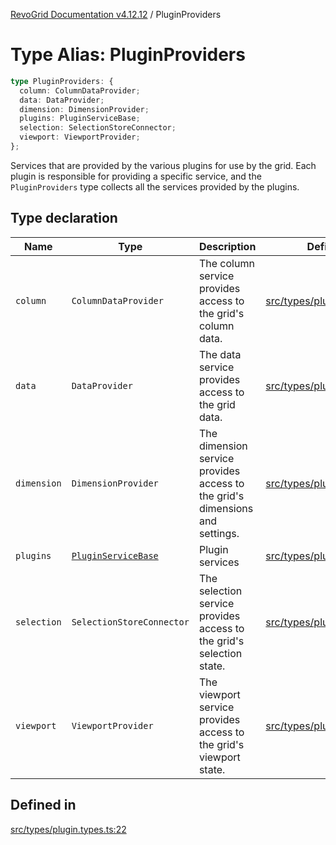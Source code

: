 [RevoGrid Documentation v4.12.12](README.md) / PluginProviders

# Type Alias: PluginProviders

```ts
type PluginProviders: {
  column: ColumnDataProvider;
  data: DataProvider;
  dimension: DimensionProvider;
  plugins: PluginServiceBase;
  selection: SelectionStoreConnector;
  viewport: ViewportProvider;
};
```

Services that are provided by the various plugins for use by the grid. Each plugin
is responsible for providing a specific service, and the `PluginProviders` type collects all the services provided
by the plugins.

## Type declaration

| Name | Type | Description | Defined in |
| ------ | ------ | ------ | ------ |
| `column` | `ColumnDataProvider` | The column service provides access to the grid's column data. | [src/types/plugin.types.ts:38](https://github.com/revolist/revogrid/blob/ecd92bead8bd3117a71a9fcab227f9b0f91c2edf/src/types/plugin.types.ts#L38) |
| `data` | `DataProvider` | The data service provides access to the grid data. | [src/types/plugin.types.ts:26](https://github.com/revolist/revogrid/blob/ecd92bead8bd3117a71a9fcab227f9b0f91c2edf/src/types/plugin.types.ts#L26) |
| `dimension` | `DimensionProvider` | The dimension service provides access to the grid's dimensions and settings. | [src/types/plugin.types.ts:30](https://github.com/revolist/revogrid/blob/ecd92bead8bd3117a71a9fcab227f9b0f91c2edf/src/types/plugin.types.ts#L30) |
| `plugins` | [`PluginServiceBase`](Interface.PluginServiceBase.md) | Plugin services | [src/types/plugin.types.ts:48](https://github.com/revolist/revogrid/blob/ecd92bead8bd3117a71a9fcab227f9b0f91c2edf/src/types/plugin.types.ts#L48) |
| `selection` | `SelectionStoreConnector` | The selection service provides access to the grid's selection state. | [src/types/plugin.types.ts:34](https://github.com/revolist/revogrid/blob/ecd92bead8bd3117a71a9fcab227f9b0f91c2edf/src/types/plugin.types.ts#L34) |
| `viewport` | `ViewportProvider` | The viewport service provides access to the grid's viewport state. | [src/types/plugin.types.ts:42](https://github.com/revolist/revogrid/blob/ecd92bead8bd3117a71a9fcab227f9b0f91c2edf/src/types/plugin.types.ts#L42) |

## Defined in

[src/types/plugin.types.ts:22](https://github.com/revolist/revogrid/blob/ecd92bead8bd3117a71a9fcab227f9b0f91c2edf/src/types/plugin.types.ts#L22)
